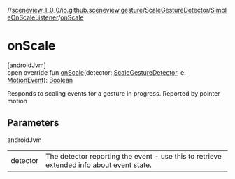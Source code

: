 //[sceneview_1_0_0](../../../../index.md)/[io.github.sceneview.gesture](../../index.md)/[ScaleGestureDetector](../index.md)/[SimpleOnScaleListener](index.md)/[onScale](on-scale.md)

# onScale

[androidJvm]\
open override fun [onScale](on-scale.md)(detector: [ScaleGestureDetector](../index.md), e: [MotionEvent](https://developer.android.com/reference/kotlin/android/view/MotionEvent.html)): [Boolean](https://kotlinlang.org/api/latest/jvm/stdlib/kotlin/-boolean/index.html)

Responds to scaling events for a gesture in progress. Reported by pointer motion

## Parameters

androidJvm

| | |
|---|---|
| detector | The detector reporting the event - use this to retrieve extended info about event state. |
